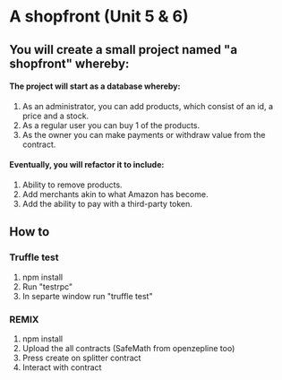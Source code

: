 # A shopfront (Unit 5 & 6)

## You will create a small project named "a shopfront" whereby:

#### The project will start as a database whereby:
1. As an administrator, you can add products, which consist of an id, a price and a stock.
2. As a regular user you can buy 1 of the products.
3. As the owner you can make payments or withdraw value from the contract.


#### Eventually, you will refactor it to include:
1. Ability to remove products.
2. Add merchants akin to what Amazon has become.
3. Add the ability to pay with a third-party token.

## How to

### Truffle test

1. npm install
2. Run "testrpc"
3. In separte window run "truffle test"

### REMIX

1. npm install
2. Upload the all contracts (SafeMath from openzepline too)
2. Press create on splitter contract
3. Interact with contract